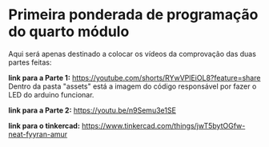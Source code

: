 # Primeira ponderada de programação do quarto módulo

Aqui será apenas destinado a colocar os vídeos da comprovação das duas partes feitas:

**link para a Parte 1:** https://youtube.com/shorts/RYwVPlEiOL8?feature=share
Dentro da pasta "assets" está a imagem do código responsável por fazer o LED do arduino funcionar.

**link para a Parte 2:** https://youtu.be/n9Semu3e1SE

**link para o tinkercad:** https://www.tinkercad.com/things/jwT5bytOGfw-neat-fyyran-amur